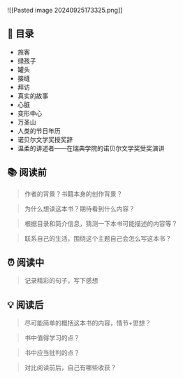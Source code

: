 ![[Pasted image 20240925173325.png]]
## 📑 目录
* 旅客
* 绿孩子
* 罐头
* 接缝
* 拜访
* 真实的故事
* 心脏
* 变形中心
* 万圣山
* 人类的节日年历
* 诺贝尔文学奖授奖辞
* 温柔的讲述者——在瑞典学院的诺贝尔文学奖受奖演讲
## 📚 阅读前
> 作者的背景？书籍本身的创作背景？

> 为什么想读这本书？期待看到什么内容？

> 根据目录和简介信息，猜测一下本书可能描述的内容等？

> 联系自己的生活，围绕这个主题自己会怎么写这本书？
## ⏰ 阅读中
> 记录精彩的句子，写下感想
##  💡 阅读后
> 尽可能简单的概括这本书的内容，情节+思想？

> 书中值得学习的点？

> 书中应当批判的点？

> 对比阅读前后，自己有哪些收获？ 
